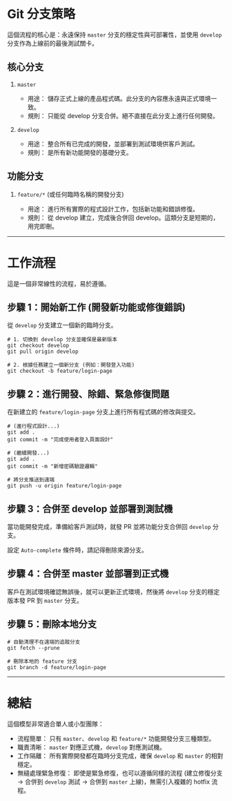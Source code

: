 # Git 分支策略

這個流程的核心是：永遠保持 `master` 分支的穩定性與可部署性，並使用 `develop` 分支作為上線前的最後測試關卡。

## 核心分支

1. `master`

    - 用途： 儲存正式上線的產品程式碼。此分支的內容應永遠與正式環境一致。
    - 規則： 只能從 develop 分支合併。絕不直接在此分支上進行任何開發。

2. `develop`

    - 用途： 整合所有已完成的開發，並部署到測試環境供客戶測試。
    - 規則： 是所有新功能開發的基礎分支。

## 功能分支

1. `feature/*` (或任何臨時名稱的開發分支)

    - 用途： 進行所有實際的程式設計工作，包括新功能和錯誤修復。
    - 規則： 從 develop 建立，完成後合併回 develop。這類分支是短期的，用完即刪。

---

# 工作流程

這是一個非常線性的流程，易於遵循。

## 步驟 1：開始新工作 (開發新功能或修復錯誤)

從 `develop` 分支建立一個新的臨時分支。

```shell
# 1. 切換到 develop 分支並確保是最新版本
git checkout develop
git pull origin develop

# 2. 根據任務建立一個新分支 (例如：開發登入功能)
git checkout -b feature/login-page
```

## 步驟 2：進行開發、除錯、緊急修復問題

在新建立的 `feature/login-page` 分支上進行所有程式碼的修改與提交。

```shell
# (進行程式設計...)
git add .
git commit -m "完成使用者登入頁面設計"

# (繼續開發...)
git add .
git commit -m "新增密碼驗證邏輯"

# 將分支推送到遠端
git push -u origin feature/login-page
```

## 步驟 3：合併至 develop 並部署到測試機

當功能開發完成，準備給客戶測試時，就發 PR 並將功能分支合併回 `develop` 分支。

設定 `Auto-complete` 條件時，請記得刪除來源分支。

## 步驟 4：合併至 master 並部署到正式機

客戶在測試環境確認無誤後，就可以更新正式環境，然後將 `develop` 分支的穩定版本發 PR 到 `master` 分支。

## 步驟 5：刪除本地分支

```shell
# 自動清理不在遠端的追蹤分支
git fetch --prune

# 刪除本地的 feature 分支
git branch -d feature/login-page
```

---

# 總結

這個模型非常適合單人或小型團隊：

- 流程簡單： 只有 `master`、`develop` 和 `feature/*` 功能開發分支三種類型。
- 職責清晰： `master` 對應正式機，`develop` 對應測試機。
- 工作隔離： 所有實際開發都在臨時分支完成，確保 `develop` 和 `master` 的相對穩定。
- 無縫處理緊急修復： 即使是緊急修復，也可以遵循同樣的流程 (建立修復分支 -> 合併到 `develop` 測試 -> 合併到 `master` 上線)，無需引入複雜的 hotfix 流程。
